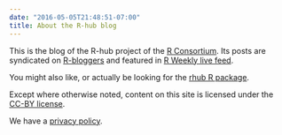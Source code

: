 ```yaml
---
date: "2016-05-05T21:48:51-07:00"
title: About the R-hub blog
---
```


This is the blog of the R-hub project of the [R Consortium](https://www.r-consortium.org/). Its posts are syndicated on [R-bloggers](https://www.r-bloggers.com/) and featured in [R Weekly live feed](https://rweekly.org/live).

You might also like, or actually be looking for the [rhub R package](https://r-hub.github.io/rhub/).

Except where otherwise noted, content on this site is licensed under the [CC-BY license](https://creativecommons.org/licenses/by/4.0/). 

We have a [privacy policy](/privacy/).

